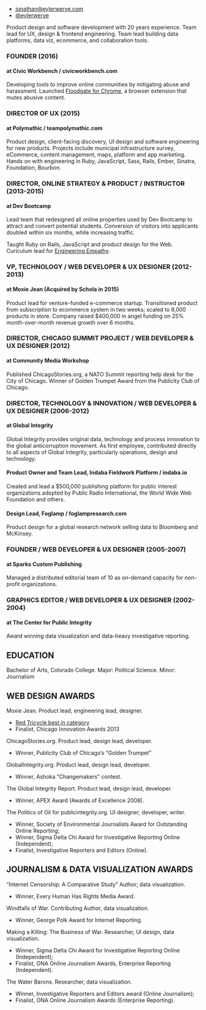 
- jonathan@eylerwerve.com
- [@eylerwerve](https://twitter.com/eylerwerve)

Product design and software development with 20 years experience. Team lead for UX, design & frontend
engineering. Team lead building data platforms, data viz, ecommerce, and collaboration tools.


### FOUNDER (2016)

#### at Civic Workbench / civicworkbench.com

Developing tools to improve online communities by mitigating abuse and harassment. Launched [Floodgate for Chrome](http://civicworkbench.com/), a browser extension that mutes abusive content.

### DIRECTOR OF UX (2015)

#### at Polymathic / teampolymathic.com

Product design, client-facing discovery, UI design and software engineering for new products.
Projects include municipal infrastructure survey, eCommerce, content management, maps,
platform and app marketing. Hands on with engineering in Ruby, JavaScript, Sass, Rails, Ember,
Sinatra, Foundation, Bourbon.

### DIRECTOR, ONLINE STRATEGY & PRODUCT / INSTRUCTOR (2013-2015)

#### at Dev Bootcamp

Lead team that redesigned all online properties used by Dev Bootcamp to attract and convert
potential students. Conversion of visitors into applicants doubled within six months, while
increasing traffic.

Taught Ruby on Rails, JavaScript and product design for the Web. Curiculum lead for [Engineering Empathy](http://bluesky.chicagotribune.com/originals/chi-dev-bootcamp-engineering-empathy-bsi-20140701,0,0.story).

### VP, TECHNOLOGY / WEB DEVELOPER & UX DESIGNER (2012-2013)

#### at Moxie Jean (Acquired by Schola in 2015)

Product lead for venture-funded e-commerce startup. Transitioned product from subscription to ecommerce
system in two weeks; scaled to 8,000 products in store. Company raised $400,000 in
angel funding on 25% month-over-month revenue growth over 6 months.

### DIRECTOR, CHICAGO SUMMIT PROJECT / WEB DEVELOPER & UX DESIGNER (2012)

#### at Community Media Workshop

Published ChicagoStories.org, a NATO Summit reporting help desk for the City of Chicago.
Winner of Golden Trumpet Award from the Publicity Club of Chicago.

### DIRECTOR, TECHNOLOGY & INNOVATION / WEB DEVELOPER & UX DESIGNER (2006-2012)

#### at Global Integrity

Global Integrity provides original data, technology and process innovation to the global anticorruption
movement. As first employee, contributed directly to all aspects of Global Integrity,
particularly operations, design and technology.

#### Product Owner and Team Lead, Indaba Fieldwork Platform / indaba.io

Created and lead a $500,000 publishing platform for public interest organizations adopted by
Public Radio International, the World Wide Web Foundation and others.

#### Design Lead, Foglamp / foglampresearch.com

Product design for a global research network selling data to Bloomberg and McKinsey.


### FOUNDER / WEB DEVELOPER & UX DESIGNER (2005-2007)

#### at Sparks Custom Publishing

Managed a distributed editorial team of 10 as on-demand capacity for non-profit organizations.


### GRAPHICS EDITOR / WEB DEVELOPER & UX DESIGNER (2002-2004)

#### at The Center for Public Integrity

Award winning data visualization and data-heavy investigative reporting.


## EDUCATION

Bachelor of Arts, Colorado College. Major: Political Science. Minor: Journalism


## WEB DESIGN AWARDS

Moxie Jean. Product lead, engineering lead, designer.

- [Red Tricycle best in category](http://www.chicagotribune.com/suburbs/arlington-heights/community/chi-ugc-article-moxie-jean-voted-best-site-for-baby-and-kids-2013-09-20-story.html)
- Finalist, Chicago Innovation Awards 2013

ChicagoStories.org. Product lead, design lead, developer.

  - Winner, Publicity Club of Chicago’s “Golden Trumpet”

GlobalIntegrity.org. Product lead, design lead, developer.

  - Winner, Ashoka “Changemakers” contest.

The Global Integrity Report. Product lead, design lead, developer.

  - Winner, APEX Award (Awards of Excellence 2008).

The Politics of Oil for publicintegrity.org. UI designer, developer, writer.

  - Winner, Society of Environmental Journalists Award for Outstanding Online Reporting;
  - Winner, Sigma Delta Chi Award for Investigative Reporting Online (Independent);
  - Finalist, Investigative Reporters and Editors (Online).

## JOURNALISM & DATA VISUALIZATION AWARDS

“Internet Censorship: A Comparative Study” Author; data visualization.

  - Winner, Every Human Has Rights Media Award.

Windfalls of War. Contributing Author, data visualization.

  - Winner, George Polk Award for Internet Reporting.

Making a Killing: The Business of War. Researcher, UI design, data visualization.

  - Winner, Sigma Delta Chi Award for Investigative Reporting Online (Independent);
  - Finalist, ONA Online Journalism Awards, Enterprise Reporting (Independent).

The Water Barons. Researcher, data visualization.

  - Winner, Investigative Reporters and Editors award (Online Journalism);
  - Finalist, ONA Online Journalism Awards (Enterprise Reporting).